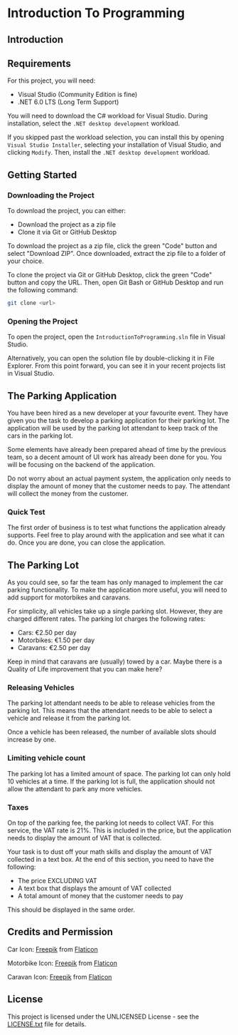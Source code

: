 # Introduction To Programming

## Introduction

## Requirements

For this project, you will need:

- Visual Studio (Community Edition is fine)
- .NET 6.0 LTS (Long Term Support)

You will need to download the C# workload for Visual Studio. During installation, select the `.NET desktop development` workload.

If you skipped past the workload selection, you can install this by opening `Visual Studio Installer`, selecting your installation of Visual Studio, and clicking `Modify`. Then, install the `.NET desktop development` workload.

## Getting Started

### Downloading the Project

To download the project, you can either:

- Download the project as a zip file
- Clone it via Git or GitHub Desktop

To download the project as a zip file, click the green "Code" button and select "Download ZIP". Once downloaded, extract the zip file to a folder of your choice.

To clone the project via Git or GitHub Desktop, click the green "Code" button and copy the URL. Then, open Git Bash or GitHub Desktop and run the following command:

```bash
git clone <url>
```

### Opening the Project

To open the project, open the `IntroductionToProgramming.sln` file in Visual Studio.

Alternatively, you can open the solution file by double-clicking it in File Explorer.
From this point forward, you can see it in your recent projects list in Visual Studio.

## The Parking Application

You have been hired as a new developer at your favourite event. They have given you the task to develop a parking application for their parking lot. The application will be used by the parking lot attendant to keep track of the cars in the parking lot.

Some elements have already been prepared ahead of time by the previous team, so a decent amount of UI work has already been done for you. You will be focusing on the backend of the application.

Do not worry about an actual payment system, the application only needs to display the amount of money that the customer needs to pay. The attendant will collect the money from the customer.

### Quick Test

The first order of business is to test what functions the application already supports.
Feel free to play around with the application and see what it can do. Once you are done, you can close the application.

## The Parking Lot

As you could see, so far the team has only managed to implement the car parking functionality. To make the application more useful, you will need to add support for motorbikes and caravans.

For simplicity, all vehicles take up a single parking slot. However, they are charged different rates. The parking lot charges the following rates:

- Cars: €2.50 per day
- Motorbikes: €1.50 per day
- Caravans: €2.50 per day

Keep in mind that caravans are (usually) towed by a car. Maybe there is a Quality of Life improvement that you can make here?

### Releasing Vehicles

The parking lot attendant needs to be able to release vehicles from the parking lot. This means that the attendant needs to be able to select a vehicle and release it from the parking lot.

Once a vehicle has been released, the number of available slots should increase by one.

### Limiting vehicle count

The parking lot has a limited amount of space. The parking lot can only hold 10 vehicles at a time. If the parking lot is full, the application should not allow the attendant to park any more vehicles.

### Taxes

On top of the parking fee, the parking lot needs to collect VAT. For this service, the VAT rate is 21%. This is included in the price, but the application needs to display the amount of VAT that is collected.

Your task is to dust off your math skills and display the amount of VAT collected in a text box. At the end of this section, you need to have the following:

- The price EXCLUDING VAT
- A text box that displays the amount of VAT collected
- A total amount of money that the customer needs to pay

This should be displayed in the same order.

## Credits and Permission

Car Icon: [Freepik](https://www.freepik.com) from [Flaticon](https://www.flaticon.com/)

Motorbike Icon: [Freepik](https://www.freepik.com) from [Flaticon](https://www.flaticon.com/)

Caravan Icon: [Freepik](https://www.freepik.com) from [Flaticon](https://www.flaticon.com/)

## License

This project is licensed under the UNLICENSED License - see the [LICENSE.txt](LICENSE.txt) file for details.